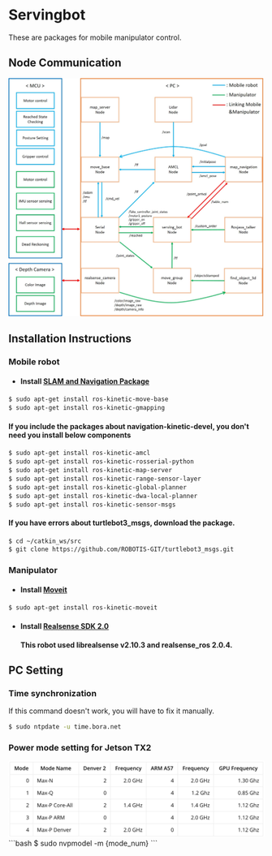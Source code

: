 # Servingbot
These are packages for mobile manipulator control.
## Node Communication
<img src="./img/Mobile_Manpulator_Node.jpg"  class="center">

## Installation Instructions
### Mobile robot
- #### Install [SLAM and Navigation Package](http://emanual.robotis.com/docs/en/platform/turtlebot3/pc_setup/#install-dependent-ros-packages)
```bash
$ sudo apt-get install ros-kinetic-move-base
$ sudo apt-get install ros-kinetic-gmapping
```
#### If you include the packages about navigation-kinetic-devel, you don't need you install below components
```bash
$ sudo apt-get install ros-kinetic-amcl
$ sudo apt-get install ros-kinetic-rosserial-python
$ sudo apt-get install ros-kinetic-map-server
$ sudo apt-get install ros-kinetic-range-sensor-layer
$ sudo apt-get install ros-kinetic-global-planner
$ sudo apt-get install ros-kinetic-dwa-local-planner
$ sudo apt-get install ros-kinetic-sensor-msgs
```
#### If you have errors about turtlebot3_msgs, download the package.
```bash
$ cd ~/catkin_ws/src
$ git clone https://github.com/ROBOTIS-GIT/turtlebot3_msgs.git
```
### Manipulator
- #### Install [Moveit](https://moveit.ros.org/install/)
```bash
$ sudo apt-get install ros-kinetic-moveit
```
- #### Install [Realsense SDK 2.0](https://github.com/BeomSol/servingbot_ros/tree/master/serving_arm/realsense_ros)
  #### This robot used librealsense v2.10.3 and realsense_ros 2.0.4.

## PC Setting 
### Time synchronization
If this command doesn't work, you will have to fix it manually.
```bash
$ sudo ntpdate -u time.bora.net
```
### Power mode setting for Jetson TX2
<img src="./img/Jetson_TX2_power_mode.png"  class="center">
```bash
$ sudo nvpmodel -m {mode_num}
```